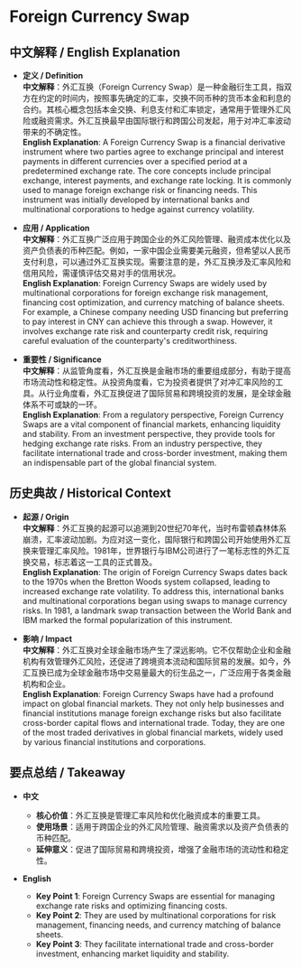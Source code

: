 # Foreign Currency Swap

## 中文解释 / English Explanation

* **定义 / Definition**  
  **中文解释**：外汇互换（Foreign Currency Swap）是一种金融衍生工具，指双方在约定的时间内，按照事先确定的汇率，交换不同币种的货币本金和利息的合约。其核心概念包括本金交换、利息支付和汇率锁定，通常用于管理外汇风险或融资需求。外汇互换最早由国际银行和跨国公司发起，用于对冲汇率波动带来的不确定性。  
  **English Explanation**: A Foreign Currency Swap is a financial derivative instrument where two parties agree to exchange principal and interest payments in different currencies over a specified period at a predetermined exchange rate. The core concepts include principal exchange, interest payments, and exchange rate locking. It is commonly used to manage foreign exchange risk or financing needs. This instrument was initially developed by international banks and multinational corporations to hedge against currency volatility.

* **应用 / Application**  
  **中文解释**：外汇互换广泛应用于跨国企业的外汇风险管理、融资成本优化以及资产负债表的币种匹配。例如，一家中国企业需要美元融资，但希望以人民币支付利息，可以通过外汇互换实现。需要注意的是，外汇互换涉及汇率风险和信用风险，需谨慎评估交易对手的信用状况。  
  **English Explanation**: Foreign Currency Swaps are widely used by multinational corporations for foreign exchange risk management, financing cost optimization, and currency matching of balance sheets. For example, a Chinese company needing USD financing but preferring to pay interest in CNY can achieve this through a swap. However, it involves exchange rate risk and counterparty credit risk, requiring careful evaluation of the counterparty's creditworthiness.

* **重要性 / Significance**  
  **中文解释**：从监管角度看，外汇互换是金融市场的重要组成部分，有助于提高市场流动性和稳定性。从投资角度看，它为投资者提供了对冲汇率风险的工具。从行业角度看，外汇互换促进了国际贸易和跨境投资的发展，是全球金融体系不可或缺的一环。  
  **English Explanation**: From a regulatory perspective, Foreign Currency Swaps are a vital component of financial markets, enhancing liquidity and stability. From an investment perspective, they provide tools for hedging exchange rate risks. From an industry perspective, they facilitate international trade and cross-border investment, making them an indispensable part of the global financial system.

## 历史典故 / Historical Context

* **起源 / Origin**  
  **中文解释**：外汇互换的起源可以追溯到20世纪70年代，当时布雷顿森林体系崩溃，汇率波动加剧。为应对这一变化，国际银行和跨国公司开始使用外汇互换来管理汇率风险。1981年，世界银行与IBM公司进行了一笔标志性的外汇互换交易，标志着这一工具的正式普及。  
  **English Explanation**: The origin of Foreign Currency Swaps dates back to the 1970s when the Bretton Woods system collapsed, leading to increased exchange rate volatility. To address this, international banks and multinational corporations began using swaps to manage currency risks. In 1981, a landmark swap transaction between the World Bank and IBM marked the formal popularization of this instrument.

* **影响 / Impact**  
  **中文解释**：外汇互换对全球金融市场产生了深远影响。它不仅帮助企业和金融机构有效管理外汇风险，还促进了跨境资本流动和国际贸易的发展。如今，外汇互换已成为全球金融市场中交易量最大的衍生品之一，广泛应用于各类金融机构和企业。  
  **English Explanation**: Foreign Currency Swaps have had a profound impact on global financial markets. They not only help businesses and financial institutions manage foreign exchange risks but also facilitate cross-border capital flows and international trade. Today, they are one of the most traded derivatives in global financial markets, widely used by various financial institutions and corporations.

## 要点总结 / Takeaway

* **中文**  
  - **核心价值**：外汇互换是管理汇率风险和优化融资成本的重要工具。  
  - **使用场景**：适用于跨国企业的外汇风险管理、融资需求以及资产负债表的币种匹配。  
  - **延伸意义**：促进了国际贸易和跨境投资，增强了金融市场的流动性和稳定性。

* **English**  
  - **Key Point 1**: Foreign Currency Swaps are essential for managing exchange rate risks and optimizing financing costs.  
  - **Key Point 2**: They are used by multinational corporations for risk management, financing needs, and currency matching of balance sheets.  
  - **Key Point 3**: They facilitate international trade and cross-border investment, enhancing market liquidity and stability.